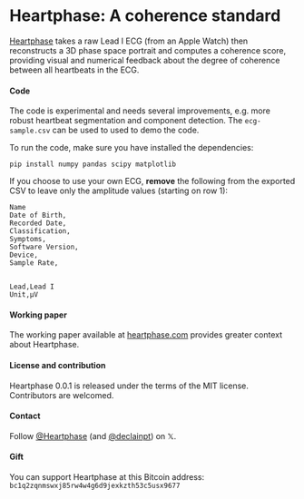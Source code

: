 # Heartphase: A coherence standard

[Heartphase](https://heartphase.com) takes a raw Lead I ECG (from an Apple Watch) then reconstructs a 3D phase space portrait and computes a coherence score, providing visual and numerical feedback about the degree of coherence between all heartbeats in the ECG.

#### Code
The code is experimental and needs several improvements, e.g. more robust heartbeat segmentation and component detection. The `ecg-sample.csv` can be used to used to demo the code. 

To run the code, make sure you have installed the dependencies:

```
pip install numpy pandas scipy matplotlib
```
If you choose to use your own ECG, **remove** the following from the exported CSV to leave only the amplitude values (starting on row 1):
```
Name
Date of Birth,
Recorded Date,
Classification,
Symptoms,
Software Version,
Device,
Sample Rate,


Lead,Lead I
Unit,µV
```

#### Working paper

The working paper available at [heartphase.com](https://heartphase.com/) provides greater context about Heartphase.

#### License and contribution
Heartphase 0.0.1 is released under the terms of the MIT license. Contributors are welcomed.

#### Contact
Follow [@Heartphase](https://x.com/heartphase) (and [@declainpt](https://x.com/declainpt)) on 𝕏.

#### Gift

You can support Heartphase at this Bitcoin address: `bc1q2zqnmswxj85rw4w4g6d9jexkzth53c5usx9677`